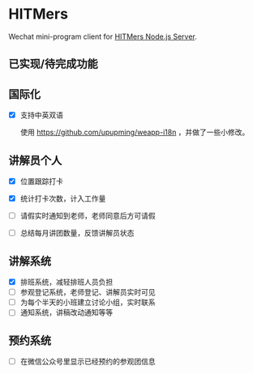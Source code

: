 # HITMers

Wechat mini-program client for [HITMers Node.js Server](https://github.com/upupming/HITMers-node-js-server).

## 已实现/待完成功能

## 国际化

- [x] 支持中英双语

	使用 https://github.com/upupming/weapp-i18n ，并做了一些小修改。

## 讲解员个人

- [x] 位置跟踪打卡
- [x] 统计打卡次数，计入工作量
- [ ] 请假实时通知到老师，老师同意后方可请假
- [ ] 总结每月讲团数量，反馈讲解员状态


## 讲解系统 

- [x] 排班系统，减轻排班人员负担
- [ ] 参观登记系统，老师登记、讲解员实时可见
- [ ] 为每个半天的小班建立讨论小组，实时联系
- [ ] 通知系统，讲稿改动通知等等

## 预约系统

- [ ] 在微信公众号里显示已经预约的参观团信息
